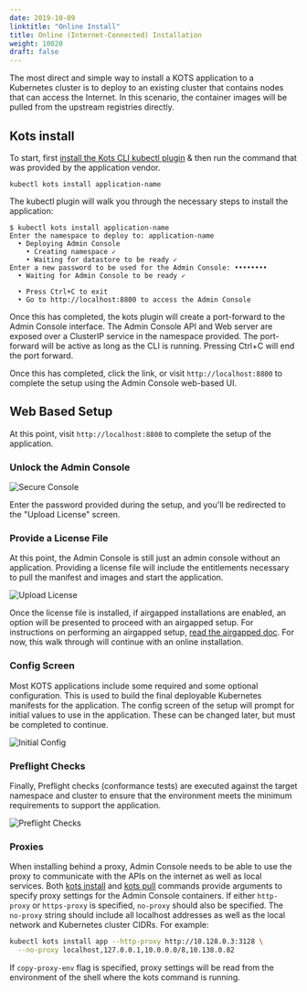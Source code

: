 ```yaml
---
date: 2019-10-09
linktitle: "Online Install"
title: Online (Internet-Connected) Installation
weight: 10020
draft: false
---
```


The most direct and simple way to install a KOTS application to a Kubernetes cluster is to deploy to an existing cluster that contains nodes that can access the Internet. In this scenario, the container images will be pulled from the upstream registries directly.

## Kots install
To start, first [install the Kots CLI kubectl plugin](/kots-cli/getting-started/) & then run the command that was provided by the application vendor.

```shell
kubectl kots install application-name
```

The kubectl plugin will walk you through the necessary steps to install the application:

```shell
$ kubectl kots install application-name
Enter the namespace to deploy to: application-name
  • Deploying Admin Console
    • Creating namespace ✓
    • Waiting for datastore to be ready ✓
Enter a new password to be used for the Admin Console: ••••••••
  • Waiting for Admin Console to be ready ✓

  • Press Ctrl+C to exit
  • Go to http://localhost:8800 to access the Admin Console

```

Once this has completed, the kots plugin will create a port-forward to the Admin Console interface. The Admin Console API and Web server are exposed over a ClusterIP service in the namespace provided. The port-forward will be active as long as the CLI is running. Pressing Ctrl+C will end the port forward.

Once this has completed, click the link, or visit `http://localhost:8800` to complete the setup using the Admin Console web-based UI.

## Web Based Setup

At this point, visit `http://localhost:8800` to complete the setup of the application.

### Unlock the Admin Console
![Secure Console](/images/secure-console.png)

Enter the password provided during the setup, and you'll be redirected to the "Upload License" screen.

### Provide a License File
At this point, the Admin Console is still just an admin console without an application. Providing a license file will include the entitlements necessary to pull the manifest and images and start the application.

![Upload License](/images/upload-license.png)

Once the license file is installed, if airgapped installations are enabled, an option will be presented to proceed with an airgapped setup. For instructions on performing an airgapped setup, [read the airgapped doc](/kotsadm/installing/airgap-packages). For now, this walk through will continue with an online installation.

### Config Screen
Most KOTS applications include some required and some optional configuration. This is used to build the final deployable Kubernetes manifests for the application. The config screen of the setup will prompt for initial values to use in the application. These can be changed later, but must be completed to continue.

![Initial Config](/images/initial-config.png)

### Preflight Checks
Finally, Preflight checks (conformance tests) are executed against the target namespace and cluster to ensure that the environment meets the minimum requirements to support the application.

![Preflight Checks](/images/preflight-checks.png)

### Proxies

When installing behind a proxy, Admin Console needs to be able to use the proxy to communicate with the APIs on the internet as well as local services.
Both [kots install](/kots-cli/install/) and [kots pull](/kots-cli/pull/) commands provide arguments to specify proxy settings for the Admin Console containers.
If either `http-proxy` or `https-proxy` is specified, `no-proxy` should also be specified.  The `no-proxy` string should include all localhost addresses as well as the local network and Kubernetes cluster CIDRs.
For example:
```bash
kubectl kots install app --http-proxy http://10.128.0.3:3128 \
  --no-proxy localhost,127.0.0.1,10.0.0.0/8,10.138.0.82
```
If `copy-proxy-env` flag is specified, proxy settings will be read from the environment of the shell where the kots command is running.
